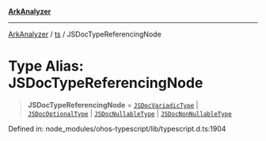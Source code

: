 [**ArkAnalyzer**](../../../../README.md)

***

[ArkAnalyzer](../../../../globals.md) / [ts](../README.md) / JSDocTypeReferencingNode

# Type Alias: JSDocTypeReferencingNode

> **JSDocTypeReferencingNode** = [`JSDocVariadicType`](../interfaces/JSDocVariadicType.md) \| [`JSDocOptionalType`](../interfaces/JSDocOptionalType.md) \| [`JSDocNullableType`](../interfaces/JSDocNullableType.md) \| [`JSDocNonNullableType`](../interfaces/JSDocNonNullableType.md)

Defined in: node\_modules/ohos-typescript/lib/typescript.d.ts:1904
